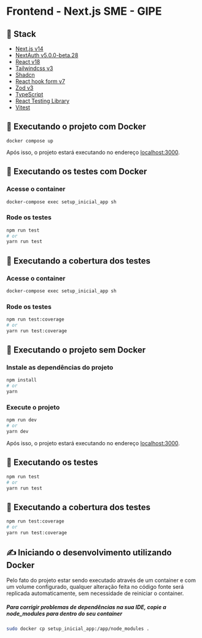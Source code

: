 # Frontend - Next.js SME - GIPE

## 🥞 Stack

-   [Next.js v14](https://nextjs.org/docs)
-   [NextAuth v5.0.0-beta.28](https://next-auth.js.org/)
-   [React v18](https://react.dev/reference/react)
-   [Tailwindcss v3](https://tailwindcss.com/docs/installation)
-   [Shadcn](https://ui.shadcn.com/docs)
-   [React hook form v7](https://react-hook-form.com/get-started)
-   [Zod v3](https://zod.dev/?id=basic-usage)
-   [TypeScript](https://www.typescriptlang.org/docs/)
-   [React Testing Library](https://testing-library.com/docs/react-testing-library/intro/)
-   [Vitest](https://vitest.dev/guide/)

## 🚀 Executando o projeto com Docker

```base
docker compose up
```

Após isso, o projeto estará executando no endereço [localhost:3000](http://localhost:3000).

## 🧪 Executando os testes com Docker

### Acesse o container

```bash
docker-compose exec setup_inicial_app sh
```

### Rode os testes

```bash
npm run test
# or
yarn run test
```

## 🧪 Executando a cobertura dos testes

### Acesse o container

```bash
docker-compose exec setup_inicial_app sh
```

### Rode os testes

```bash
npm run test:coverage
# or
yarn run test:coverage
```

## 🚀 Executando o projeto sem Docker

### Instale as dependências do projeto

```bash
npm install
# or
yarn
```

### Execute o projeto

```bash
npm run dev
# or
yarn dev
```

Após isso, o projeto estará executando no endereço [localhost:3000](http://localhost:3000).

## 🧪 Executando os testes

```bash
npm run test
# or
yarn run test
```

## 🧪 Executando a cobertura dos testes

```bash
npm run test:coverage
# or
yarn run test:coverage
```

## ✍️ Iniciando o desenvolvimento utilizando Docker

Pelo fato do projeto estar sendo executado através de um container e com um volume configurado, qualquer alteração feita no código fonte será replicada automaticamente, sem necessidade de reiniciar o container.

##### Para corrigir problemas de dependências na sua IDE, copie a node_modules para dentro do seu container

```bash
sudo docker cp setup_inicial_app:/app/node_modules .
```
